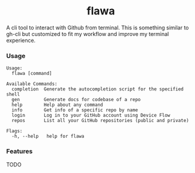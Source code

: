 <h1 align="center">flawa</h1>

A cli tool to interact with Github from terminal. This is something similar to gh-cli but customized to fit my workflow and improve my terminal experience.

### Usage

```
Usage:
  flawa [command]

Available Commands:
  completion  Generate the autocompletion script for the specified shell
  gen         Generate docs for codebase of a repo
  help        Help about any command
  info        Get info of a specific repo by name
  login       Log in to your GitHub account using Device Flow
  repos       List all your GitHub repositories (public and private)

Flags:
  -h, --help   help for flawa
```

### Features

TODO

